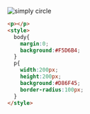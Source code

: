 
![simply circle](https://user-images.githubusercontent.com/43888129/229336586-9c92ee5e-7cf6-466c-b8d6-5e796907d9d2.png)




``` html
<p></p>
<style>
  body{
    margin:0;
    background:#F5D6B4;
  }
  p{
    width:200px;
    height:200px;
    background:#D86F45;
    border-radius:100px;
  }
</style>
```
